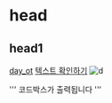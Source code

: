 # head
## head1
[day_ot](/day_ot)
[텍스트 확인하기](/day_ot/github.txt)
![d](/aa.png)

'''
코드박스가 출력됩니다
'''
